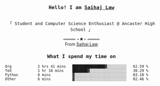 <h3 align="center"><samp>Hello! I am <b><a rel="nofollow noopener noreferrer" target="_blank" href="">Saihaj Law</a></b></samp></h3>
<p align="center"><br>
  <samp>
    「 Student and Computer Science Enthusiast @ Ancaster High School </b> 」<br>
  </samp>
</p>

  <p align="center">
    ════ ⋆★⋆ ════<br>
    From <a href="">Saihaj Law</a>
  
  </p>
  
</samp>

<h3 align="center"><samp>What I spend my time on</samp></h3>
<p align="center">
<!--START_SECTION:waka-->

```text
Org            2 hrs 41 mins   ███████████████▓░░░░░░░░░   62.59 %
TeX            1 hr 18 mins    ███████▓░░░░░░░░░░░░░░░░░   30.29 %
Python         8 mins          ▓░░░░░░░░░░░░░░░░░░░░░░░░   03.10 %
Other          6 mins          ▓░░░░░░░░░░░░░░░░░░░░░░░░   02.46 %
```

<!--END_SECTION:waka-->
</p>
